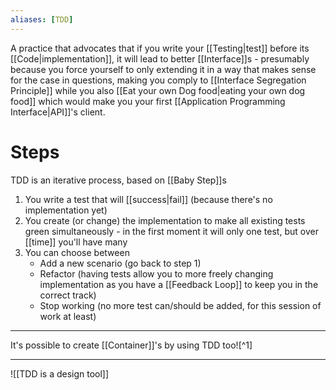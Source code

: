 ```yaml
---
aliases: [TDD]
---
```


A practice that advocates that if you write your [[Testing|test]] before its [[Code|implementation]], it will lead to better [[Interface]]s - presumably because you force yourself to only extending it in a way that makes sense for the case in questions, making you comply to [[Interface Segregation Principle]] while you also [[Eat your own Dog food|eating your own dog food]] which would make you your first [[Application Programming Interface|API]]'s client.

# Steps

TDD is an iterative process, based on [[Baby Step]]s

1. You write a test that will [[success|fail]] (because there's no implementation yet)
2. You create (or change) the implementation to make all existing tests green simultaneously - in the first moment it will only one test, but over [[time]] you'll have many
3. You can choose between
   - Add a new scenario (go back to step 1)
   - Refactor (having tests allow you to more freely changing implementation as you have a [[Feedback Loop]] to keep you in the correct track)
   - Stop working (no more test can/should be added, for this session of work at least)

---

It's possible to create [[Container]]'s by using TDD too![^1]

---

![[TDD is a design tool]]

[ˆ1]: https://www.thoughtworks.com/radar/techniques/tdd-ing-containers
